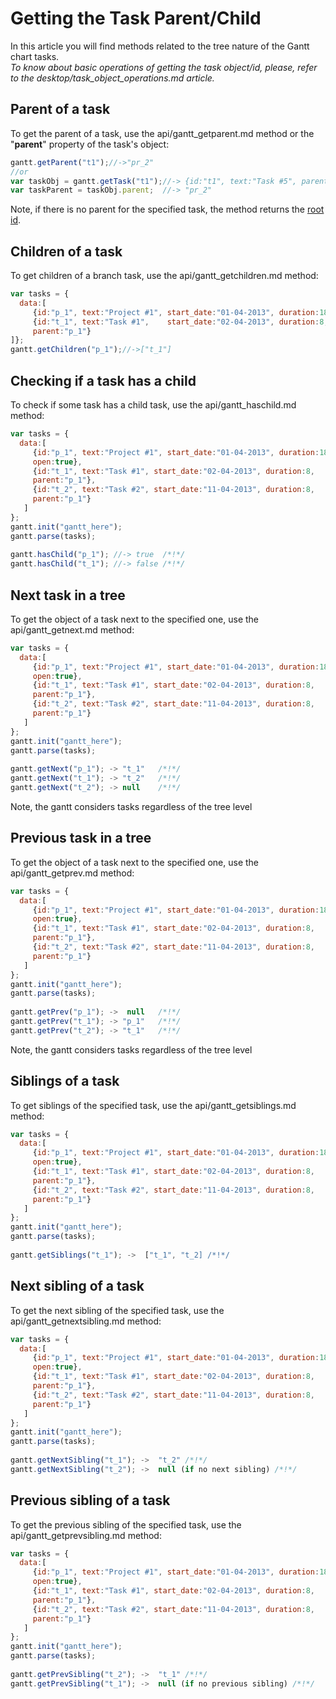 Getting the Task Parent/Child
============================================
In this article you will find methods related to the tree nature of the Gantt chart tasks.<br> *To know about basic operations of getting the task object/id, please, refer to the desktop/task_object_operations.md article.*

Parent of a task
---------------------------------------
To get the parent of a task, use the api/gantt_getparent.md method or the "**parent**" property of the task's object:

~~~js
gantt.getParent("t1");//->"pr_2"
//or
var taskObj = gantt.getTask("t1");//-> {id:"t1", text:"Task #5", parent:"pr_2", ...}
var taskParent = taskObj.parent;  //-> "pr_2"
~~~
Note, if there is no parent for the specified task, the method returns the [root id](api/gantt_root_id_config.md).



Children of a task
--------------------------
To get children of a branch task, use the api/gantt_getchildren.md method:

~~~js
var tasks = {
  data:[
     {id:"p_1", text:"Project #1", start_date:"01-04-2013", duration:18},
     {id:"t_1", text:"Task #1",    start_date:"02-04-2013", duration:8,
     parent:"p_1"}
]};
gantt.getChildren("p_1");//->["t_1"]
~~~



Checking if a task has a child
----------------------------------------
To check if some task has a child task, use the api/gantt_haschild.md method:

~~~js
var tasks = {
  data:[
     {id:"p_1", text:"Project #1", start_date:"01-04-2013", duration:18, 
     open:true},
     {id:"t_1", text:"Task #1", start_date:"02-04-2013", duration:8,
     parent:"p_1"},
     {id:"t_2", text:"Task #2", start_date:"11-04-2013", duration:8,
     parent:"p_1"}
   ]
};
gantt.init("gantt_here");
gantt.parse(tasks);
 
gantt.hasChild("p_1"); //-> true  /*!*/
gantt.hasChild("t_1"); //-> false /*!*/
~~~

Next task in a tree
--------------------------------------
To get the object of a task next to the specified one, use the api/gantt_getnext.md method:

~~~js
var tasks = {
  data:[
     {id:"p_1", text:"Project #1", start_date:"01-04-2013", duration:18, 
     open:true},
     {id:"t_1", text:"Task #1", start_date:"02-04-2013", duration:8,
     parent:"p_1"},
     {id:"t_2", text:"Task #2", start_date:"11-04-2013", duration:8,
     parent:"p_1"}
   ]
};
gantt.init("gantt_here");
gantt.parse(tasks);
 
gantt.getNext("p_1"); -> "t_1"   /*!*/
gantt.getNext("t_1"); -> "t_2"   /*!*/
gantt.getNext("t_2"); -> null    /*!*/
~~~

Note, the gantt considers tasks regardless of the tree level


Previous task in a tree
--------------------------------------
To get the object of a task next to the specified one, use the api/gantt_getprev.md method:

~~~js
var tasks = {
  data:[
     {id:"p_1", text:"Project #1", start_date:"01-04-2013", duration:18, 
     open:true},
     {id:"t_1", text:"Task #1", start_date:"02-04-2013", duration:8,
     parent:"p_1"},
     {id:"t_2", text:"Task #2", start_date:"11-04-2013", duration:8,
     parent:"p_1"}
   ]
};
gantt.init("gantt_here");
gantt.parse(tasks);
 
gantt.getPrev("p_1"); ->  null   /*!*/
gantt.getPrev("t_1"); -> "p_1"   /*!*/
gantt.getPrev("t_2"); -> "t_1"   /*!*/
~~~

Note, the gantt considers tasks regardless of the tree level


Siblings of a task
---------------------------------------
To get siblings of the specified task, use the  api/gantt_getsiblings.md method:

~~~js
var tasks = {
  data:[
     {id:"p_1", text:"Project #1", start_date:"01-04-2013", duration:18, 
     open:true},
     {id:"t_1", text:"Task #1", start_date:"02-04-2013", duration:8,
     parent:"p_1"},
     {id:"t_2", text:"Task #2", start_date:"11-04-2013", duration:8,
     parent:"p_1"}
   ]
};
gantt.init("gantt_here");
gantt.parse(tasks);
 
gantt.getSiblings("t_1"); ->  ["t_1", "t_2] /*!*/
~~~


Next sibling of a task
---------------------------------------
To get the next sibling of the specified task, use the  api/gantt_getnextsibling.md method:

~~~js
var tasks = {
  data:[
     {id:"p_1", text:"Project #1", start_date:"01-04-2013", duration:18, 
     open:true},
     {id:"t_1", text:"Task #1", start_date:"02-04-2013", duration:8,
     parent:"p_1"},
     {id:"t_2", text:"Task #2", start_date:"11-04-2013", duration:8,
     parent:"p_1"}
   ]
};
gantt.init("gantt_here");
gantt.parse(tasks);
 
gantt.getNextSibling("t_1"); ->  "t_2" /*!*/
gantt.getNextSibling("t_2"); ->  null (if no next sibling) /*!*/
~~~


Previous sibling of a task
---------------------------------------
To get the previous sibling of the specified task, use the  api/gantt_getprevsibling.md method:

~~~js
var tasks = {
  data:[
     {id:"p_1", text:"Project #1", start_date:"01-04-2013", duration:18, 
     open:true},
     {id:"t_1", text:"Task #1", start_date:"02-04-2013", duration:8,
     parent:"p_1"},
     {id:"t_2", text:"Task #2", start_date:"11-04-2013", duration:8,
     parent:"p_1"}
   ]
};
gantt.init("gantt_here");
gantt.parse(tasks);
 
gantt.getPrevSibling("t_2"); ->  "t_1" /*!*/
gantt.getPrevSibling("t_1"); ->  null (if no previous sibling) /*!*/
~~~




